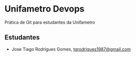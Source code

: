 # Unifametro Devops

Prática de Git para estudantes da Unifametro

## Estudantes
- Jose Tiago Rodrigues Gomes, tgrodrigues1987@gmail.com
